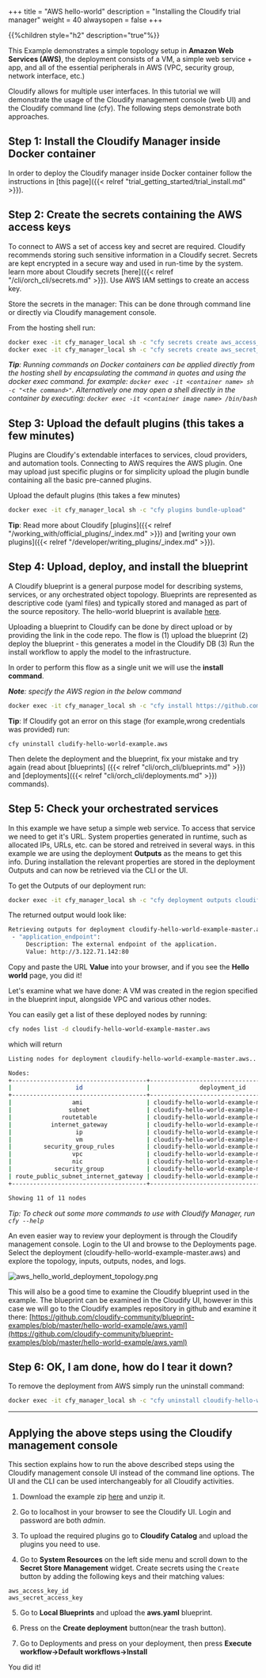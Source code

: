 +++
title = "AWS hello-world"
description = "Installing the Cloudify trial manager"
weight = 40
alwaysopen = false
+++

{{%children style="h2" description="true"%}}


This Example demonstrates a simple topology setup in **Amazon Web Services (AWS)**, the deployment consists of a VM, a simple web service + app, and all of the essential peripherals in AWS (VPC, security group, network interface, etc.)

Cloudify allows for multiple user interfaces. In this tutorial we will demonstrate the usage of the Cloudify management console (web UI) and the Cloudify command line (cfy). The following steps demonstrate both approaches.


## Step 1: Install the Cloudify Manager inside Docker container

In order to deploy the Cloudify manager inside Docker container follow the instructions in [this page]({{< relref "trial_getting_started/trial_install.md" >}}).


## Step 2: Create the secrets containing the AWS access keys

To connect to AWS a set of access key and secret are required. Cloudify recommends storing such sensitive information in a Cloudify secret. Secrets are kept encrypted in a secure way and used in run-time by the system. learn more about Cloudify secrets [here]({{< relref "/cli/orch_cli/secrets.md" >}}).
Use AWS IAM settings to create an access key.

Store the secrets in the manager:
This can be done through command line or directly via Cloudify management console.

From the hosting shell run:
```bash
docker exec -it cfy_manager_local sh -c "cfy secrets create aws_access_key_id --secret-string <value>"
docker exec -it cfy_manager_local sh -c "cfy secrets create aws_secret_access_key --secret-string <value>"
```

_**Tip**: Running commands on Docker containers can be applied directly from the hosting shell by encapsulating the command in quotes and using the docker exec command. for example: `docker exec -it <container name> sh -c "<the command>"`.  Alternatively one may open a shell directly in the container by executing: `docker exec -it <container image name> /bin/bash`_

## Step 3: Upload the default plugins (this takes a few minutes)

Plugins are Cloudify's extendable interfaces to services, cloud providers, and automation tools. Connecting to AWS requires the AWS plugin. One may upload just specific plugins or for simplicity upload the plugin bundle containing all the basic pre-canned plugins.

Upload the default plugins (this takes a few minutes)
```bash
docker exec -it cfy_manager_local sh -c "cfy plugins bundle-upload"
```
**Tip**: Read more about Cloudify [plugins]({{< relref "/working_with/official_plugins/_index.md" >}}) and [writing your own plugins]({{< relref "/developer/writing_plugins/_index.md" >}}). 

## Step 4: Upload, deploy, and install the blueprint

A Cloudify blueprint is a general purpose model for describing systems, services, or any orchestrated object topology. Blueprints are represented as descriptive code (yaml files) and typically stored and managed as part of the source repository. The hello-world blueprint is available [here](https://github.com/cloudify-community/blueprint-examples/blob/master/hello-world-example/aws.yaml).

Uploading a blueprint to Cloudify can be done by direct upload or by providing the link in the code repo. The flow is (1) upload the blueprint (2) deploy the blueprint - this generates a model in the Cloudify DB (3) Run the install workflow to apply the model to the infrastructure.

In order to perform this flow as a single unit we will use the **install command**. 


_**Note**: specify the AWS region in the below command_

```bash
docker exec -it cfy_manager_local sh -c "cfy install https://github.com/cloudify-cosmo/cloudify-hello-world-example/archive/master.zip -n aws.yaml -i aws_region_name=<AWS_REGION_NAME>"
```

**Tip**: If Cloudify got an error on this stage (for example,wrong credentials was provided) run:
```
cfy uninstall cludify-hello-world-example.aws
```
Then delete the deployment and the blueprint, fix your mistake and try again (read about [blueprints] ({{< relref "cli/orch_cli/blueprints.md" >}}) and [deployments]({{< relref "cli/orch_cli/deployments.md" >}}) commands).

## Step 5: Check your orchestrated services

In this example we  have setup a simple web service. To access that service we need to get it's URL.
System properties generated in runtime, such as allocated IPs, URLs, etc. can be stored and retreived in several ways. in this example we are using the deployment **Outputs** as the means to get this info. During installation the relevant properties are stored in the deployment Outputs and can now be retrieved via the CLI or the UI.

To get the Outputs of our deployment run:
```bash
docker exec -it cfy_manager_local sh -c "cfy deployment outputs cloudify-hello-world-example-master.aws"
```

The returned output would look like:
``` bash
Retrieving outputs for deployment cloudify-hello-world-example-master.aws...
 - "application_endpoint":
     Description: The external endpoint of the application.
     Value: http://3.122.71.142:80
```

Copy and paste the URL **Value** into your browser, and if you see the **Hello world** page, you did it!

Let's examine what we have done:
A VM was created in the region specified in the blueprint input, alongside VPC and various other nodes.

You can easily get a list of these deployed nodes by running:
```bash
cfy nodes list -d cloudify-hello-world-example-master.aws
```

which will return

```bash
Listing nodes for deployment cloudify-hello-world-example-master.aws...                                                                                                                                                                                                                 

Nodes:                                                                                                                                                                                                                                                                                  
+--------------------------------------+-----------------------------------------+-----------------------------------------+---------+-------------------------------------------------+------------+----------------+---------------------+-----------------------------+------------+
|                  id                  |              deployment_id              |               blueprint_id              | host_id |                       type                      | visibility |  tenant_name   | number_of_instances | planned_number_of_instances | created_by |
+--------------------------------------+-----------------------------------------+-----------------------------------------+---------+-------------------------------------------------+------------+----------------+---------------------+-----------------------------+------------+
|                 ami                  | cloudify-hello-world-example-master.aws | cloudify-hello-world-example-master.aws |         |           cloudify.nodes.aws.ec2.Image          |   tenant   | default_tenant |          1          |              1              |   admin    |
|                subnet                | cloudify-hello-world-example-master.aws | cloudify-hello-world-example-master.aws |         |          cloudify.nodes.aws.ec2.Subnet          |   tenant   | default_tenant |          1          |              1              |   admin    |
|              routetable              | cloudify-hello-world-example-master.aws | cloudify-hello-world-example-master.aws |         |        cloudify.nodes.aws.ec2.RouteTable        |   tenant   | default_tenant |          1          |              1              |   admin    |
|           internet_gateway           | cloudify-hello-world-example-master.aws | cloudify-hello-world-example-master.aws |         |      cloudify.nodes.aws.ec2.InternetGateway     |   tenant   | default_tenant |          1          |              1              |   admin    |
|                  ip                  | cloudify-hello-world-example-master.aws | cloudify-hello-world-example-master.aws |         |         cloudify.nodes.aws.ec2.ElasticIP        |   tenant   | default_tenant |          1          |              1              |   admin    |
|                  vm                  | cloudify-hello-world-example-master.aws | cloudify-hello-world-example-master.aws |    vm   |         cloudify.nodes.aws.ec2.Instances        |   tenant   | default_tenant |          1          |              1              |   admin    |
|         security_group_rules         | cloudify-hello-world-example-master.aws | cloudify-hello-world-example-master.aws |         | cloudify.nodes.aws.ec2.SecurityGroupRuleIngress |   tenant   | default_tenant |          1          |              1              |   admin    |
|                 vpc                  | cloudify-hello-world-example-master.aws | cloudify-hello-world-example-master.aws |         |            cloudify.nodes.aws.ec2.Vpc           |   tenant   | default_tenant |          1          |              1              |   admin    |
|                 nic                  | cloudify-hello-world-example-master.aws | cloudify-hello-world-example-master.aws |         |         cloudify.nodes.aws.ec2.Interface        |   tenant   | default_tenant |          1          |              1              |   admin    |
|            security_group            | cloudify-hello-world-example-master.aws | cloudify-hello-world-example-master.aws |         |       cloudify.nodes.aws.ec2.SecurityGroup      |   tenant   | default_tenant |          1          |              1              |   admin    |
| route_public_subnet_internet_gateway | cloudify-hello-world-example-master.aws | cloudify-hello-world-example-master.aws |         |           cloudify.nodes.aws.ec2.Route          |   tenant   | default_tenant |          1          |              1              |   admin    |
+--------------------------------------+-----------------------------------------+-----------------------------------------+---------+-------------------------------------------------+------------+----------------+---------------------+-----------------------------+------------+

Showing 11 of 11 nodes                                                                                                                                                                                                                                                                  
```
_Tip: To check out some more commands to use with Cloudify Manager, run `cfy --help`_

An even easier way to review your deployment is through the Cloudify management console. Login to the UI and browse to the Deployments page. Select the deployment (cloudify-hello-world-example-master.aws) and explore the topology, inputs, outputs, nodes, and logs.

![aws_hello_world_deployment_topology.png]( /images/trial_getting_started/aws_hello_world_deployment_topology.png )

This will also be a good time to examine the Cloudify blueprint used in the example. The blueprint can be examined in the Cloudify UI, however in this case we will go to the Cloudify examples repository in github and examine it there: [https://github.com/cloudify-community/blueprint-examples/blob/master/hello-world-example/aws.yaml](https://github.com/cloudify-community/blueprint-examples/blob/master/hello-world-example/aws.yaml)


## Step 6: OK, I am done, how do I tear it down?

To remove the deployment from AWS simply run the uninstall command:
```bash
docker exec -it cfy_manager_local sh -c "cfy uninstall cloudify-hello-world-example-master.<aws/gcp/azure/openstack>"
```


----


## Applying the above steps using the Cloudify management console
This section explains how to run the above described steps using the Cloudify management console UI instead of the command line options. The UI and the CLI can be used interchangeably for all Cloudify activities.

1. Download the example zip [here](https://github.com/cloudify-community/blueprint-examples/releases/download/5.0.5-1/hello-world-example.zip) and unzip it.

2. Go to localhost in your browser to see the Cloudify UI. Login and password are both _admin_.

3. To upload the required plugins go to **Cloudify Catalog** and upload the plugins you need to use.

4. Go to **System Resources** on the left side menu and scroll down to the **Secret Store Management** widget. Create secrets using the `Create` button by adding the following keys and their matching values:

```
aws_access_key_id
aws_secret_access_key
```
5. Go to **Local Blueprints** and upload the **aws.yaml** blueprint.

6. Press on the **Create deployment** button(near the trash button).

7. Go to Deployments and press on your deployment, then press **Execute workflow->Default workflows->Install**

You did it!
